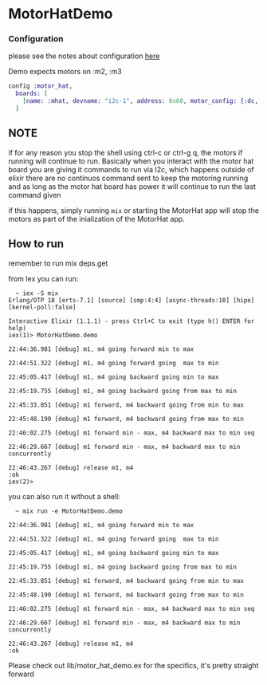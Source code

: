# MotorHatDemo

### Configuration

please see the notes about configuration [here](https://github.com/matthewphilyaw/motor_hat/blob/252fcbd868406144b654932b75e4a2b8f16748fb/README.md) 

Demo expects motors on :m2, :m3
```elixir
config :motor_hat,
  boards: [
    [name: :mhat, devname: "i2c-1", address: 0x60, motor_config: {:dc, [:m2, :m3]}]
  ]
```

## NOTE
if for any reason you stop the shell using ctrl-c or ctrl-g q, the motors if running will continue to run. 
Basically when you interact with the motor hat board you are giving it commands to run via I2c,
which happens outside of elixir there are no continuos command sent to keep the motoring running and as long as the
motor hat board has power it will continue to run the last command given

if this happens, simply running `mix` or starting the MotorHat app will stop the motors as part of the inialization of the MotorHat app.

## How to run

remember to run mix deps.get

from Iex you can run:

```shell
  ~ iex -S mix
Erlang/OTP 18 [erts-7.1] [source] [smp:4:4] [async-threads:10] [hipe] [kernel-poll:false]

Interactive Elixir (1.1.1) - press Ctrl+C to exit (type h() ENTER for help)
iex(1)> MotorHatDemo.demo

22:44:36.981 [debug] m1, m4 going forward min to max

22:44:51.322 [debug] m1, m4 going forward going  max to min

22:45:05.417 [debug] m1, m4 going backward going min to max

22:45:19.755 [debug] m1, m4 going backward going from max to min

22:45:33.851 [debug] m1 forward, m4 backward going from min to max

22:45:48.190 [debug] m1 forward, m4 backward going from max to min

22:46:02.275 [debug] m1 forward min - max, m4 backward max to min seq

22:46:29.667 [debug] m1 forward min - max, m4 backward max to min concurrently

22:46:43.267 [debug] release m1, m4
:ok
iex(2)>
```

you can also run it without a shell:

```shell
  ~ mix run -e MotorHatDemo.demo

22:44:36.981 [debug] m1, m4 going forward min to max

22:44:51.322 [debug] m1, m4 going forward going  max to min

22:45:05.417 [debug] m1, m4 going backward going min to max

22:45:19.755 [debug] m1, m4 going backward going from max to min

22:45:33.851 [debug] m1 forward, m4 backward going from min to max

22:45:48.190 [debug] m1 forward, m4 backward going from max to min

22:46:02.275 [debug] m1 forward min - max, m4 backward max to min seq

22:46:29.667 [debug] m1 forward min - max, m4 backward max to min concurrently

22:46:43.267 [debug] release m1, m4
:ok
```

Please check out lib/motor_hat_demo.ex for the specifics, it's pretty straight forward
